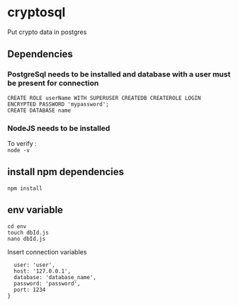 # cryptosql
Put crypto data in postgres

## Dependencies 

### PostgreSql needs to be installed and database with a user must be present for connection
```sudo -u postgres psql
CREATE ROLE userName WITH SUPERUSER CREATEDB CREATEROLE LOGIN ENCRYPTED PASSWORD 'mypassword';
CREATE DATABASE name
```

### NodeJS needs to be installed
To verify :  
 ```node -v```

## install npm dependencies  
```npm install```

## env variable
```mkdir env
cd env
touch dbId.js
nano dbId.js
```

Insert connection variables

```exports.connId = {
  user: 'user',
  host: '127.0.0.1',
  database: 'database_name',
  password: 'password',
  port: 1234
}
```
